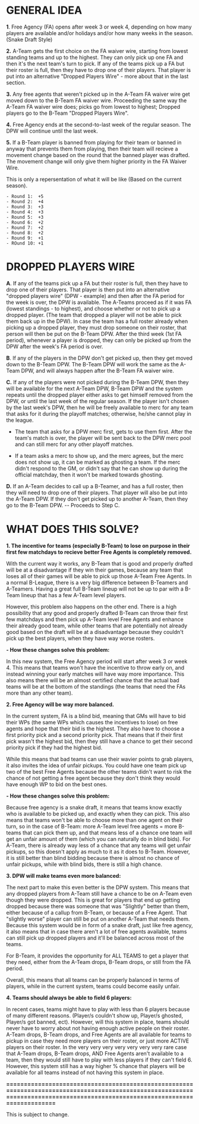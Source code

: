 **GENERAL IDEA**
===================================================================================================================================================================================

**1**. Free Agency (FA) opens after week 3 or week 4, depending on how many players are available and/or holidays and/or how many weeks in the season. (Snake Draft Style)

**2.** A-Team gets the first choice on the FA waiver wire, starting from lowest standing teams and up to the highest. They can only pick up one FA and then it's the next team's turn to pick. If any of the teams pick up a FA but their roster is full, then they have to drop one of their players. That player is put into an alternative "Dropped Players Wire" - more about that in the last section.

**3.** Any free agents that weren't picked up in the A-Team FA waiver wire get moved down to the B-Team FA waiver wire. Proceeding the same way the A-Team FA waiver wire does; picks go from lowest to highest; Dropped players go to the B-Team "Dropped Players Wire".

**4.**   Free Agency ends at the second-to-last week of the regular season. The DPW will continue until the last week.

**5.**   If a B-Team player is banned from playing for their team or banned in anyway that prevents them from playing, then their team will recieve a movement change based on the round that the banned player was drafted. The movement change will only give them higher priority in the FA Waiver Wire.

This is only a repersentation of what it will be like (Based on the current season). 

    - Round 1:  +5 
    - Round 2:  +4
    - Round 3:  +3
    - Round 4:  +3
    - Round 5:  +3
    - Round 6:  +2
    - Round 7:  +2
    - Round 8:  +2
    - Round 9:  +1
    - ROund 10: +1



**DROPPED PLAYERS WIRE**
===================================================================================================================================================================================


**A**.   If any of the teams pick up a FA but their roster is full, then they have to drop one of their players. That player is then 
     put into an alternative "dropped players wire" (DPW - example) and then after the FA period for the week is over, the DPW is available. 
     The A-Teams proceed as if it was FA (lowest standings - to highest), and choose whether or not to pick up a dropped player.
     (The team that dropped a player will not be able to pick them back up in the DPW). In case the team has a full 
     roster already when picking up a dropped player, they must drop someone on their roster, that person will then be put on the B-Team DPW.
     After the third week (1st FA period), whenever a player is dropped, they can only be picked up from the DPW after the week's FA period is over.

**B**.   If any of the players in the DPW don't get picked up, then they get moved down to the B-Team DPW. 
     The B-Team DPW will work the same as the A-Team DPW, and will always happen after the B-Team FA waiver wire.

**C.**   If any of the players were not picked during the B-Team DPW, then they will be available for the next A-Team DPW, B-Team DPW and the system repeats until the dropped player either asks to get himself removed from the DPW, or until the last week of the regular season. If the player isn't chosen by the last week's DPW, then he will be freely available to merc for any team that asks for it during the playoff matches; otherwise, he/she cannot play in the league.
     
  - The team that asks for a DPW merc first, gets to use them first. After the team's match is over, the player will be sent back to the DPW merc pool and can still merc            for any other playoff matches.

  - If a team asks a merc to show up, and the merc agrees, but the merc does not show up, it can be marked as ghosting a team. If the merc didn't respond to the GM, or  didn't say that he can show up during the official matchday, then it won't be marked towards ghosting. 

**D.**   If an A-Team decides to call up a B-Teamer, and has a full roster, then they will need to drop one of their players. That player will also be put into the A-Team DPW. If they don't get picked up to another A-Team, then they go to the B-Team DPW. -- Proceeds to Step C.



**WHAT DOES THIS SOLVE?**
===================================================================================================================================================================================

**1. The incentive for teams (especially B-Team) to lose on purpose in their first few matchdays to recieve better Free Agents is completely removed.**

With the current way it works, any B-Team that is good and properly drafted will be at a disadvantage if they win their games, because any team that loses all of their games will be able to pick up those A-Team Free Agents. In a normal B-League, there is a very big difference between B-Teamers and A-Teamers. Having a great full B-Team lineup will not be up to par with a B-Team lineup that has a few A-Team level players. 

However, this problem also happens on the other end. There is a high possibility that any good and properly drafted B-Team can throw their first few matchdays and then pick up A-Team level Free Agents and enhance their already good team, while other teams that are potentially not already good based on the draft will be at a disadvantage because they couldn't pick up the best players, when they have way worse rosters.

**- How these changes solve this problem:**
 
In this new system, the Free Agency period will start after week 3 or week 4. This means that teams won't have the incentive to throw early on, and instead winning your early matches will have way more importance. This also means there will be an almost certified chance that the actual bad teams will be at the bottom of the standings (the teams that need the FAs more than any other team). 

**2. Free Agency will be way more balanced.**

In the current system, FA is a blind bid, meaning that GMs will have to bid their WPs (the same WPs which causes the incentives to lose) on free agents and hope that their bid is the highest. They also have to choose a first priority pick and a second priority pick. That means that if their first pick wasn't the highest bid, then they still have a chance to get their second priority pick if they had the highest bid. 

While this means that bad teams can use their wavier points to grab players, it also invites the idea of unfair pickups. You could have one team pick up two of the best Free Agents because the other teams didn't want to risk the chance of not getting a free agent because they don't think they would have enough WP to bid on the best ones. 

**- How these changes solve this problem:**

Because free agency is a snake draft, it means that teams know exactly who is available to be picked up, and exactly when they can pick. This also means that teams won't be able to choose more than one agent on their turn, so in the case of B-Team: more A-Team level free agents = more B-teams that can pick them up, and that means less of a chance one team will get an unfair amount of them (which you can naturally do in blind bids). 
For A-Team, there is already way less of a chance that any teams will get unfair pickups, so this doesn't apply as much to it as it does to B-Team. However, it is still better than blind bidding because there is almost no chance of unfair pickups, while with blind bids, there is still a high chance.

**3. DPW will make teams even more balanced:**

The next part to make this even better is the DPW system. This means that any dropped players from A-Team still have a chance to be on A-Team even though they were dropped. This is great for players that end up getting dropped because there was someone that was "Slightly" better than them, either because of a callup from B-Team, or because of a Free Agent. That "slightly worse" player can still be put on another A-Team that needs them. Because this system would be in form of a snake draft, just like free agency, it also means that in case there aren't a lot of free agents available, teams can still pick up dropped players and it'll be balanced across most of the teams.

For B-Team, it provides the opportunity for ALL TEAMS to get a player that they need, either from the A-Team drops, B-Team drops, or still from the FA period.

Overall, this means that all teams can be properly balanced in terms of players, while in the current system, teams could become easily unfair. 

**4. Teams should always be able to field 6 players:**

In recent cases, teams might have to play with less than 6 players because of many different reasons. (Player/s couldn't show up, Player/s ghosted, Player/s got banned, ect). 
However, will this system in place, teams should never have to worry about not having enough active people on their roster. A-Team drops, B-Team drops, and Free Agents are all available for teams to pickup in case they need more players on their roster, or just more ACTIVE players on their roster. In the very very very very very very very rare case that A-Team drops, B-Team drops, AND Free Agents aren't available to a team, then they would still have to play with less players if they can't field 6. However, this system still has a way higher % chance that players will be available for all teams instead of not having this system in place.

**=============================================================================================================================================================================**

This is subject to change.
